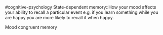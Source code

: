 #cognitive-psychology 
State-dependent memory::How your mood affects your ability to recall a particular event e.g. if you learn something while you are happy you are more likely to recall it when happy.
<!--SR:!2024-04-17,8,250-->

Mood congruent memory